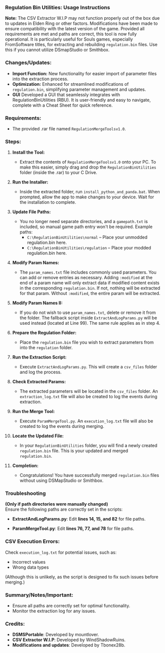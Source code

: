 ### Regulation Bin Utilities: Usage Instructions

**Note:** The CSV Extractor W.I.P may not function properly out of the box due to updates in Elden Ring or other factors. Modifications have been made to ensure compatibility with the latest version of the game. Provided all requirements are met and paths are correct, this tool is now fully operational. It is particularly useful for Souls games, especially FromSoftware titles, for extracting and rebuilding `regulation.bin` files. Use this if you cannot utilize DSmapStudio or Smithbox.

### Changes/Updates:
- **Import Function:** New functionality for easier import of parameter files into the extraction process.
- **Optimization:** Enhanced for streamlined modifications of `regulation.bin`, simplifying parameter management and updates.
- **GUI** Developed a GUI that seamlessly integrates with RegulationBinUtilities (RBU). It is user-friendly and easy to navigate, complete with a Cheat Sheet for quick reference.

### Requirements:
- The provided .rar file named `RegulationMergeToolsv1.0`.

### Steps:

1. **Install the Tool:**
   - Extract the contents of `RegulationMergeToolsv1.0` onto your PC. To make this easier, simply drag and drop the `RegulationBinUtilities` folder (inside the .rar) to your C Drive.

2. **Run the Installer:**
   - Inside the extracted folder, run `install_python_and_panda.bat`. When prompted, allow the app to make changes to your device. Wait for the installation to complete.

3. **Update File Paths:**
   - You no longer need separate directories, and a `gamepath.txt` is included, so manual game path entry won't be required. Example paths:
     - `C:\RegulationBinUtilities\normal` – Place your unmodded regulation.bin here.
     - `C:\RegulationBinUtilities\regulation` – Place your modded regulation.bin here.

4. **Modify Param Names:**
   - The `param_names.txt` file includes commonly used parameters. You can add or remove entries as necessary. Adding `:modified` at the end of a param name will only extract data if modified content exists in the corresponding `regulation.bin`. If not, nothing will be extracted for that param. Without `:modified`, the entire param will be extracted.

5. **Modify Param Names II:**
   - If you do not wish to use `param_names.txt`, delete or remove it from the folder. The fallback script inside `ExtractAndLogParams.py` will be used instead (located at Line 99). The same rule applies as in step 4.

6. **Prepare the Regulation Folder:**
   - Place the `regulation.bin` file you wish to extract parameters from into the `regulation` folder.

7. **Run the Extraction Script:**
   - Execute `ExtractAndLogParams.py`. This will create a `csv_files` folder and log the process.

8. **Check Extracted Params:**
   - The extracted parameters will be located in the `csv_files` folder. An `extraction_log.txt` file will also be created to log the events during extraction.

9. **Run the Merge Tool:**
   - Execute `ParamMergeTool.py`. An `execution_log.txt` file will also be created to log the events during merging.

10. **Locate the Updated File:**
    - In your `RegulationBinUtilities` folder, you will find a newly created `regulation.bin` file. This is your updated and merged `regulation.bin`.

11. **Completion:**
    - Congratulations! You have successfully merged `regulation.bin` files without using DSMapStudio or Smithbox.

### Troubleshooting

**(Only if path directories were manually changed)**  
Ensure the following paths are correctly set in the scripts:

- **ExtractAndLogParams.py**:
  Edit **lines 14, 15, and 82** for file paths.

- **ParamMergeTool.py**:
  Edit **lines 76, 77, and 78** for file paths.

### CSV Execution Errors:

Check `execution_log.txt` for potential issues, such as:

- Incorrect values
- Wrong data types

(Although this is unlikely, as the script is designed to fix such issues before merging.) 

### Summary/Notes/Important:
- Ensure all paths are correctly set for optimal functionality.
- Monitor the extraction log for any issues.

### Credits:
- **DSMSPortable**: Developed by mountlover.
- **CSV Extractor W.I.P**: Developed by WindShadowRuins.
- **Modifications and updates**: Developed by Tbonex28b.
